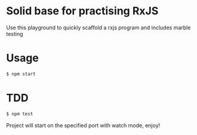 # Solid base for practising RxJS

Use this playground to quickly scaffold a rxjs program and includes marble testing

# Usage 
```bash
$ npm start
```

# TDD 
```bash
$ npm test
```

Project will start on the specified port with watch mode, enjoy! 
